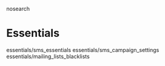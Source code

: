 nosearch  

# Essentials

<div class="toctree" titlesonly="">

essentials/sms_essentials essentials/sms_campaign_settings
essentials/mailing_lists_blacklists

</div>
